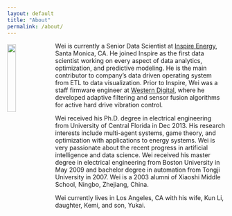 ```yaml
---
layout: default
title: "About"
permalink: /about/
---
```


<img style="float: left; margin-right:10px;  margin-top:5px; width:20%" src="https://avatars1.githubusercontent.com/u/16128658?s=400&u=a972d7bc5d3f8ee44ceca13de5b8d9cfe2044531&v=4" width="100">
Wei is currently a Senior Data Scientist at <a href="https://www.helloinspire.com/" target="_blank">Inspire Energy</a>, Santa Monica, CA.
He joined Inspire as the first data scientist working on every aspect of
data analytics, optimization, and predictive modeling. He is the main contributor to company’s data driven operating system from ETL to data visualization. Prior to Inspire, Wei was a staff firmware engineer at <a href="https://www.wdc.com/" target="_blank">Western Digital</a>, where he developed adaptive filtering and sensor fusion algorithms for active hard drive vibration control.</p>

<p>Wei received his Ph.D. degree in electrical engineering from University of Central Florida in Dec 2013. His research interests include multi-agent systems, game theory, and optimization with applications to energy systems. Wei is very passionate about the recent progress in artificial intelligence and data science. Wei received his master degree in electrical engineering from Boston University in May 2009 and bachelor degree in automation from Tongji University in 2007. Wei is a 2003 alumni of Xiaoshi Middle School, Ningbo, Zhejiang, China.</p>

<p>Wei currently lives in Los Angeles, CA with his wife, Kun Li, daughter, Kemi, and son, Yukai.</p>
